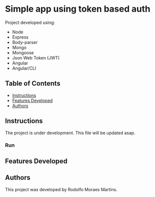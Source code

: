 # Simple app using token based auth
Project developed using:
- Node
- Express
- Body-parser
- Mongo
- Mongoose
- Json Web Token (JWT)
- Angular
- Angular/CLI

## Table of Contents

- [Instructions](#instructions)
- [Features Developed](#features-developed)
- [Authors](#authors)

## Instructions
The project is under development. This file will be updated asap.

### Run


## Features Developed


## Authors
This project was developed by Rodolfo Moraes Martins.